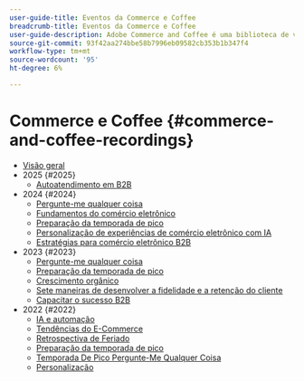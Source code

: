 ```yaml
---
user-guide-title: Eventos da Commerce e Coffee
breadcrumb-title: Eventos da Commerce e Coffee
user-guide-description: Adobe Commerce and Coffee é uma biblioteca de vídeos na qual especialistas e colegas compartilharam suas opiniões e ideias sobre como usar o Adobe Commerce.
source-git-commit: 93f42aa274bbe58b7996eb09582cb353b1b347f4
workflow-type: tm+mt
source-wordcount: '95'
ht-degree: 6%

---
```



# Commerce e Coffee {#commerce-and-coffee-recordings}

+ [Visão geral](overview.md)
+ 2025 {#2025}
   + [Autoatendimento em B2B](2025/self-service-b2b.md)
+ 2024 {#2024}
   + [Pergunte-me qualquer coisa](2024/ask-me-anything.md)
   + [Fundamentos do comércio eletrônico](2024/ecommerce-essentials.md)
   + [Preparação da temporada de pico](2024/peak-season-prep.md)
   + [Personalização de experiências de comércio eletrônico com IA](2024/personalize-ecommerce.md)
   + [Estratégias para comércio eletrônico B2B](2024/commerce-and-coffee-strategies-for-b2b-ecommerce.md)
+ 2023 {#2023}
   + [Pergunte-me qualquer coisa](2023/ask-me-anything.md)
   + [Preparação da temporada de pico](2023/peak-season-prep.md)
   + [Crescimento orgânico](2023/organic-growth.md)
   + [Sete maneiras de desenvolver a fidelidade e a retenção do cliente](2023/loyalty-retention.md)
   + [Capacitar o sucesso B2B](2023/b2b.md)
+ 2022 {#2022}
   + [IA e automação](2022/ai-and-automation.md)
   + [Tendências do E-Commerce](2022/ecommerce-trends.md)
   + [Retrospectiva de Feriado](2022/holiday.md)
   + [Preparação da temporada de pico](2022/peak-season-prep.md)
   + [Temporada De Pico Pergunte-Me Qualquer Coisa](2022/peak-season-ask-anything.md)
   + [Personalização](2022/personalization.md)

<!--+ Commerce Events {#commerce-events}
  + [Overview](commerce-events/overview.md)
  + 2022 {#2022}
    + [Top Tips and Tricks for Adobe Campaign Standard](customer-journeys/2022/tips-and-tricks.md)
    + [Develop and customize data models in Adobe [!DNL Campaign Classic]](customer-journeys/2022/data-models.md)

+ Data and insights {#commerce-release-updates}
  + [Overview](commerce-release-updates/overview.md)
  + 2022 {#2022}
    + [Innovations and trends](data-and-insights/2022/innovations.md)
    + [Sensei and Analysis Workspace](data-and-insights/2022/sensei.md)
    + [Personalize and automate with Adobe Target](data-and-insights/2022/personalize.md)
    + [Analytics and Target applications for Mobile and Apps](data-and-insights/2022/mobile-and-apps.md)
    + [Cross Device Analytics and Customer Journey Analytics](data-and-insights/2022/cross-device-analytics.md) -->
